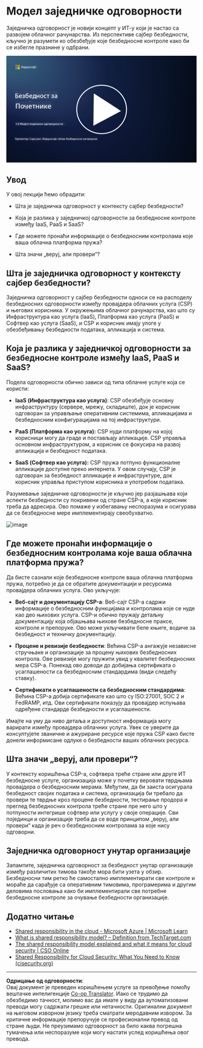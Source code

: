 <!--
CO_OP_TRANSLATOR_METADATA:
{
  "original_hash": "a48db640d80c786b928ca178c414f084",
  "translation_date": "2025-09-04T00:29:03+00:00",
  "source_file": "1.6 Shared responsibility model.md",
  "language_code": "sr"
}
-->
# Модел заједничке одговорности

Заједничка одговорност је новији концепт у ИТ-у који је настао са развојем облачног рачунарства. Из перспективе сајбер безбедности, кључно је разумети ко обезбеђује које безбедносне контроле како би се избегле празнине у одбрани.

[![Погледајте видео](../../translated_images/1-6_placeholder.e5f314ee81b946d2e99745a3aa36e96432cc432ceaf4b20df35aa84d62ce2408.sr.png)](https://learn-video.azurefd.net/vod/player?id=20bf114b-e90d-428e-ae62-81aa9e9a7175)

## Увод

У овој лекцији ћемо обрадити:

- Шта је заједничка одговорност у контексту сајбер безбедности?

- Која је разлика у заједничкој одговорности за безбедносне контроле
  између IaaS, PaaS и SaaS?

- Где можете пронаћи информације о безбедносним контролама које ваша облачна платформа пружа?

- Шта значи „веруј, али провери“?

## Шта је заједничка одговорност у контексту сајбер безбедности?

Заједничка одговорност у сајбер безбедности односи се на расподелу безбедносних одговорности између провајдера облачних услуга (CSP) и његових корисника. У окружењима облачног рачунарства, као што су Инфраструктура као услуга (IaaS), Платформа као услуга (PaaS) и Софтвер као услуга (SaaS), и CSP и корисник имају улоге у обезбеђивању безбедности података, апликација и система.

## Која је разлика у заједничкој одговорности за безбедносне контроле између IaaS, PaaS и SaaS?

Подела одговорности обично зависи од типа облачне услуге која се користи:

- **IaaS (Инфраструктура као услуга)**: CSP обезбеђује основну инфраструктуру (сервере, мрежу, складиште), док је корисник одговоран за управљање оперативним системима, апликацијама и безбедносним конфигурацијама на тој инфраструктури.

- **PaaS (Платформа као услуга):** CSP нуди платформу на којој корисници могу да граде и постављају апликације. CSP управља основном инфраструктуром, а корисник се фокусира на развој апликација и безбедност података.

- **SaaS (Софтвер као услуга):** CSP пружа потпуно функционалне апликације доступне преко интернета. У овом случају, CSP је одговоран за безбедност апликације и инфраструктуре, док корисник управља приступом корисника и употребом података.

Разумевање заједничке одговорности је кључно јер разјашњава који аспекти безбедности су покривени од стране CSP-а, а које корисник треба да адресира. Ово помаже у избегавању неспоразума и осигурава да се безбедносне мере имплементирају свеобухватно.

![image](https://github.com/microsoft/Security-101/assets/139931591/7229a633-ec03-44d3-aa74-6c9810f5c47b)

## Где можете пронаћи информације о безбедносним контролама које ваша облачна платформа пружа?

Да бисте сазнали које безбедносне контроле ваша облачна платформа пружа, потребно је да се обратите документацији и ресурсима провајдера облачних услуга. Ово укључује:

- **Веб-сајт и документацију CSP-а**: Веб-сајт CSP-а садржи информације о безбедносним функцијама и контролама које се нуде као део њихових услуга. CSP-и обично пружају детаљну документацију која објашњава њихове безбедносне праксе, контроле и препоруке. Ово може укључивати беле књиге, водиче за безбедност и техничку документацију.

- **Процене и ревизије безбедности**: Већина CSP-а ангажује независне стручњаке и организације за процену њихових безбедносних контрола. Ове ревизије могу пружити увид у квалитет безбедносних мера CSP-а. Понекад ово доводи до добијања сертификата о усаглашености са безбедносним стандардима (види следећу ставку).

- **Сертификати о усаглашености са безбедносним стандардима**: Већина CSP-а добија сертификате као што су ISO:27001, SOC 2 и FedRAMP, итд. Ови сертификати показују да провајдер испуњава одређене стандарде безбедности и усаглашености.

Имајте на уму да ниво детаља и доступност информација могу варирати између провајдера облачних услуга. Увек се уверите да консултујете званичне и ажуриране ресурсе које пружа CSP како бисте донели информисане одлуке о безбедности ваших облачних ресурса.

## Шта значи „веруј, али провери“?

У контексту коришћења CSP-а, софтвера треће стране или друге ИТ безбедносне услуге, организација може у почетку веровати тврдњама провајдера о безбедносним мерама. Међутим, да би заиста осигурала безбедност својих података и система, организација би требало да провери те тврдње кроз процене безбедности, тестирање продора и преглед безбедносних контрола треће стране пре него што у потпуности интегрише софтвер или услугу у своје операције. Сви појединци и организације треба да се воде принципом „веруј, али провери“ када је реч о безбедносним контролама за које нису одговорни.

## Заједничка одговорност унутар организације

Запамтите, заједничка одговорност за безбедност унутар организације између различитих тимова такође мора бити узета у обзир. Безбедносни тим ретко ће самостално имплементирати све контроле и мораће да сарађује са оперативним тимовима, програмерима и другим деловима пословања како би имплементирали све потребне безбедносне контроле за очување безбедности организације.

## Додатно читање

- [Shared responsibility in the cloud - Microsoft Azure | Microsoft Learn](https://learn.microsoft.com/azure/security/fundamentals/shared-responsibility?WT.mc_id=academic-96948-sayoung)
- [What is shared responsibility model? – Definition from TechTarget.com](https://www.techtarget.com/searchcloudcomputing/definition/shared-responsibility-model)
- [The shared responsibility model explained and what it means for cloud security | CSO Online](https://www.csoonline.com/article/570779/the-shared-responsibility-model-explained-and-what-it-means-for-cloud-security.html)
- [Shared Responsibility for Cloud Security: What You Need to Know (cisecurity.org)](https://www.cisecurity.org/insights/blog/shared-responsibility-cloud-security-what-you-need-to-know)

---

**Одрицање од одговорности**:  
Овај документ је преведен коришћењем услуге за превођење помоћу вештачке интелигенције [Co-op Translator](https://github.com/Azure/co-op-translator). Иако се трудимо да обезбедимо тачност, молимо вас да имате у виду да аутоматизовани преводи могу садржати грешке или нетачности. Оригинални документ на његовом изворном језику треба сматрати меродавним извором. За критичне информације препоручује се професионални превод од стране људи. Не преузимамо одговорност за било каква погрешна тумачења или неспоразуме који могу настати услед коришћења овог превода.